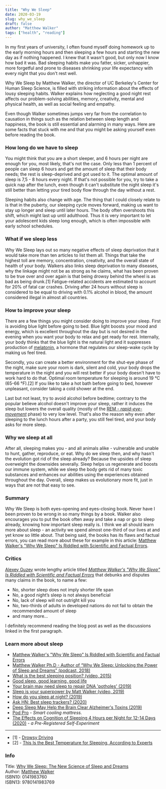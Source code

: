 ```yaml
---
title: "Why We Sleep"
date: 2020-03-19
slug: why_we_sleep
draft: false
author: "Matthew Walker"
tags: ["health", "reading"]
---
```


In my first years of university, I often found myself doing homework up to the early morning hours
and then sleeping a few hours and starting the new day as if nothing happened.
I knew that it wasn't good, but only now I know how bad it was.
Bad sleeping habits make you fatter, sicker, unhappier, more forgetful and prone to diseases
shrinking your life expectancy with every night that you don't rest well.

Why We Sleep by Matthew Walker, the director of UC Berkeley's Center for Human Sleep Science,
is filled with striking information about the effects of lousy sleeping habits.
Walker explains how neglecting a good night rest affects our problem-solving abilities,
memory, creativity, mental and physical health, as well as social feeling and empathy.

Even though Walker sometimes jumps very far from the correlation to causation in things
such as the relation between sleep length and happiness, the book is still essential and alarming in many ways.
Here are some facts that stuck with me and that you might be asking yourself even before reading the book.

### How long do we have to sleep

You might think that you are a short sleeper, and 6 hours per night are enough for you, most likely,
that's not the case. Only less than 1 percent of people can sleep 6 hours and get the amount
of sleep that their body needs; the rest is sleep-deprived and got used to it. The optimal amount of sleep
is 7,5 - 8 hours every night. If that's not possible for you, try to take a quick nap after the lunch,
even though it can't substitute the night sleep it's still better than letting your tired body
flow through the day without a rest.

Sleeping habits also change with age. The thing that I could closely relate to is that in the puberty,
our sleeping cycle moves forward, making us want to stay up longer and sleep until later hours.
The body often overshoots this shift, which might last up until adulthood. Thus it is very important
to let your adolescent kids sleep long enough, which is often impossible with early school schedules.

### What if we sleep less

Why We Sleep lays out so many negative effects of sleep deprivation that it would take more than ten
articles to list them all. Things that take the highest toll are memory, concentration, creativity,
and the overall state of health of your body. Walkers also links sleep deprivation to many diseases,
why the linkage might not be as strong as he claims, what has been proven to be true over and over again
is that being drowsy behind the wheel is as bad as being drunk.\[1\] Fatigue-related accidents are estimated
to account for 20% of fatal car crashes. Driving after 24 hours without sleep is considered to be equal
to driving with 0.1% alcohol in blood, the amount considered illegal in almost all countries.

### How to improve your sleep

There are a few things you might consider doing to improve your sleep. First is avoiding blue light
before going to bed. Blue light boosts your mood and energy, which is excellent throughout the day
but is not desired in the evening when you want your body to relax and get ready for rest.
Internally, your body thinks that the blue light is the natural light and it suppresses production of
[melatonin](https://en.wikipedia.org/wiki/Melatonin), a hormone that regulates our sleep-wake cycle
by making us feel tired.

Secondly, you can create a better environment for the shut-eye phase of the night,
make sure your room is dark, silent and cold, your body drops the temperature in the night and you will
rest better if your body doesn't have to work hard to do that. Optimal room temperature for sleeping
is around 19 °C (65-66 °F).\[2\] If you like to take a hot bath before going to bed, however unpleasant,
consider taking a cold shower at the end.

Last but not least, try to avoid alcohol before bedtime; contrary to the popular believe alcohol
doesn't improve your sleep, rather it induces the sleep but lowers the overall quality
(mostly of the [REM - _rapid-eye-movement_](https://en.wikipedia.org/wiki/Rapid_eye_movement_sleep) phase)
to very low level. That's also the reason why even after sleeping to the lunch hours after a party,
you still feel tired, and your body asks for more sleep.

### Why we sleep at all

After all, sleeping makes you - and all animals alike - vulnerable and unable to hunt, gather, reproduce, or eat.
Why do we sleep then, and why hasn't the evolution got rid of the sleep already? Because the upsides of sleep
overweight the downsides severally. Sleep helps us regenerate and boosts our immune system, while we sleep
the body gets rid of many toxic substances and enhances our abilities using the experiences obtained throughout
the day. Overall, sleep makes us evolutionary more fit, just in ways that are not that easy to see.

### Summary

Why We Sleep is both eyes-opening and eyes-closing book. Never have I been proven to be wrong in so many
things by a book. Walker also encourages you to put the book often away and take a nap or go to sleep already,
knowing how important sleep really is. I think we all should learn more about sleep - an activity we spend
almost one-third of our lives at and yet know so little about. That being said, the books has its flaws and
factual errors, you can read more about these for example in this article: [Matthew Walker's "Why We Sleep" Is Riddled with Scientific and Factual Errors](https://guzey.com/books/why-we-sleep/).

### Critics

[Alexey Guzey](https://guzey.com) wrote lengthy article titled _[Matthew Walker's "Why We Sleep" Is Riddled with Scientific and Factual Errors](https://guzey.com/books/why-we-sleep/)_
that debunks and disputes many claims in the book, to name a few:

- No, shorter sleep does not imply shorter life span
- No, a good night’s sleep is not always beneficial
- No, lack of sleep will not outright kill you
- No, two-thirds of adults in developed nations do not fail to obtain the recommended amount of sleep
- and many more...

I definitely recommend reading the blog post as well as the discussions
linked in the first paragraph.

### Learn more about sleep

* [Matthew Walker's "Why We Sleep" Is Riddled with Scientific and Factual Errors](https://guzey.com/books/why-we-sleep/)
* [Matthew Walker Ph.D - Author of “Why We Sleep: Unlocking the Power of Sleep and Dreams” (podcast, 2018)](https://overcast.fm/+RxHE3jC4w)
* [What is the best sleeping position? (video, 2015)](https://www.youtube.com/watch?v=or03pT-D8cQ)
* [Good sleep, good learning, good life](https://www.supermemo.com/en/archives1990-2015/articles/sleep)
* [Your brain may need sleep to repair DNA 'potholes' (2019)](https://www.cbc.ca/radio/quirks/mar-9-2019-science-of-awe-blue-whales-and-sonar-chromosomes-and-sleep-and-more-1.5047142/your-brain-may-need-sleep-to-repair-dna-potholes-1.5047151)
* [Sleep is your superpower by Matt Walker (video, 2019)](https://www.youtube.com/watch?v=5MuIMqhT8DM)
* [How do you sleep at night? (2019)](https://justinjackson.ca/sleep)
* [Ask HN: Best sleep trackers? (2020)](https://news.ycombinator.com/item?id=22685537)
* [Deep Sleep May Help the Brain Clear Alzheimer's Toxins (2019)](https://news.ycombinator.com/item?id=21414565)
* [Pod Pro](https://www.eightsleep.com/eight-pod-sleep-cool/) - _Smart cooling mattress._
* [The Effects on Cognition of Sleeping 4 Hours per Night for 12-14 Days (2020)](https://guzey.com/science/sleep/14-day-sleep-deprivation-self-experiment/) - _a Pre-Registered Self-Experiment_

---

- \[1\] - [ Drowsy Driving ](https://www.nhtsa.gov/risky-driving/drowsy-driving)
- \[2\] - [This Is the Best Temperature for Sleeping, According to Experts](https://www.health.com/condition/sleep/best-temperature-for-sleeping)

### Info

Title: [Why We Sleep: The New Science of Sleep and Dreams](https://en.wikipedia.org/wiki/Why_We_Sleep) \
Author: [Matthew Walker](https://en.wikipedia.org/wiki/Matthew_Walker_(scientist))\
ISBN10: 0141983760\
ISBN13: 9780141983769
